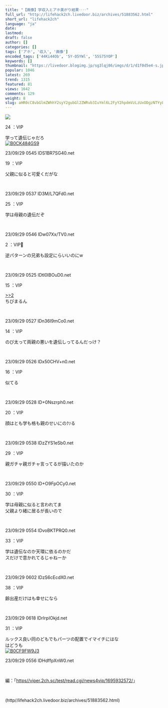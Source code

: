 ```yaml
---
title: "【画像】学収入とアホ美がり結果‥‥"
full_url: "http://lifehack2ch.livedoor.biz/archives/51883562.html"
short_url: "lifehack2ch"
language: "ja"
date: 
lastmod: 
draft: false
author: []
categories: []
tags: ['アホ', '収入', '画像']
encoded_tags: ['44Ki44Ob', '5Y-O5YWl', '55S75YOP']
keywords: []
thumbnail: "https://livedoor.blogimg.jp/sg3lqj86/imgs/d/1/d1f0d5e4-s.jpg"
popular: 1046
latest: 269
trend: 1315
featured: 81
views: 1642
comments: 129
weight: 8
slug: aHR0cC8vbGlmZWhhY2syY2gubGl2ZWRvb3IuYml6L2FyY2hpdmVzLzUxODgzNTYyLmh0bWw=
---
```


![](https://livedoor.blogimg.jp/sg3lqj86/imgs/d/1/d1f0d5e4-s.jpg)

<div><p class='t_name'>24 ：VIP</p> <p class='r1'>学って遺伝じゃだろ<br><a href='https//www.amazon.co.jp/dp/B0CK484GS9/?tag=nishiky24-22' target='_blank'><img src='https//m.media-amazon.com/images/I/41S058bqpxL._SL500_.jpg' alt='B0CK484GS9' border='0'></a> </p><p>23/09/29 0545 IDS1BR7SG40.net</p> <p class='t_name'>19 ：VIP</p> <p class='r4'>父親に似ると可愛くだがな </p><br><p>23/09/29 0537 ID3M/L7QFd0.net</p> <p class='t_name'>25 ：VIP</p> <p class='r4'>学は母親の遺伝だぞ </p><br><p>23/09/29 0546 IDw07Xx/TV0.net</p> <p class='t_name'>2 ：VIP🐙</p> <p class='r4'>逆パターンの兄弟も設定にらいいのにw </p><br><p>23/09/29 0525 IDtl0IBOuD0.net</p> <p class='t_name_res'>15 ：VIP</p> <p class='r4'><a href='#res_2'>>>2</a> <br> ちびまるん </p><br><p>23/09/29 0527 IDn36I9mCo0.net</p> <p class='t_name'>14 ：VIP</p> <p class='r4'>のび太って両親の悪いを遺伝しってるんだっけ？ </p><br><p>23/09/29 0526 IDx50CHV+n0.net</p> <p class='t_name'>16 ：VIP</p> <p class='r4'>似てる </p><br><p>23/09/29 0528 ID+0Nszrph0.net</p> <p class='t_name'>20 ：VIP</p> <p class='r4'>顔はとも学も格も親のせいにのｸｿる </p><br><p>23/09/29 0538 IDzZYS1eSb0.net</p> <p class='t_name'>29 ：VIP</p> <p class='r4'>親ガチャ親ガチャ言ってるが描いたのか </p><br><p>23/09/29 0550 ID+O9FpOCy0.net</p> <p class='t_name'>30 ：VIP</p> <p class='r4'>学は母親に似ると言われてま <br> 父親より緒に居るが長いので </p><br><p>23/09/29 0554 IDvoBKTPRQ0.net</p> <p class='t_name'>33 ：VIP</p> <p class='r4'>学は遺伝なのか天環に依るのかだ <br> スだけで意かれてるじゃねーか </p><br><p>23/09/29 0602 IDzS6cEcdX0.net</p> <p class='t_name'>38 ：VIP</p> <p class='r4'>齢出産だけはも幸せになら </p><br><p>23/09/29 0618 IDrIrpIOkjd.net</p> <p class='t_name'>31 ：VIP</p> <p class='r2'>ルックス良い同のどもでもパーツの配置でイマイチにはな <br> はどうも<br><a href='https//www.amazon.co.jp/dp/B0CF9FW9J3/?tag=nishiky24-22' target='_blank'><img src='https//m.media-amazon.com/images/I/510VaWs1zfL._SL500_.jpg' alt='B0CF9FW9J3' border='0'></a> </p><p>23/09/29 0556 IDHdffpXnW0.net</p> <br><p class='p_url'>編：「<a href='https//viper.2ch.sc/test/read.cgi/news4vip/1695932572/' target='_blank'>https//viper.2ch.sc/test/read.cgi/news4vip/1695932572/</a>」</p> <br clear='all'></div>

(http//lifehack2ch.livedoor.biz/archives/51883562.html)
